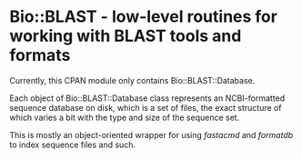 # Bio::BLAST - low-level routines for working with BLAST tools and formats

Currently, this CPAN module only contains Bio::BLAST::Database.

Each object of Bio::BLAST::Database class represents an NCBI-formatted sequence
database on disk, which is a set of files, the exact structure of which varies
a bit with the type and size of the sequence set.

This is mostly an object-oriented wrapper for using *fastacmd* and
*formatdb* to index sequence files and such.
